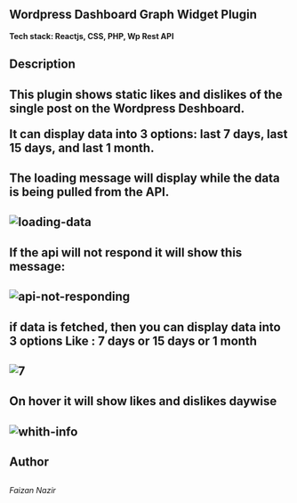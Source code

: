 <h2>Wordpress Dashboard Graph Widget Plugin </h2>

<p><b>Tech stack: Reactjs, CSS, PHP, Wp Rest API </b></p>

<h2>Description <h2>
This plugin shows static likes and dislikes of the single post on the Wordpress Deshboard.

It can display data into 3 options: <b>last 7 days</b>,<b> last 15 days,</b> and <b>last 1 month</b>.

<h2>The loading message will display while the data is being pulled from the API.<h2>
<img src="https://i.ibb.co/qyJvJfz/loading-data.png" alt="loading-data" border="0"/>

<h2>If the api will not respond it will show this message:<h2>
<img src="https://i.ibb.co/ssMwQQ2/api-not-responding.png" alt="api-not-responding" border="0">

<h2>if data is fetched, then you can display data into 3 options Like : 7 days or 15 days or 1 month<h2>
<img src="https://i.ibb.co/hdGzdyB/image-bb1.png" alt="7" border="0">

<h2>On hover it will show likes and dislikes daywise<h2>
<img src="https://i.ibb.co/8zXqtvy/img22.png" alt="whith-info" border="0">

<h2>Author<h2>
<h6>Faizan Nazir<h6>
